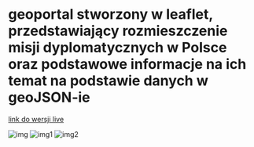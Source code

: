 # geoportal stworzony w leaflet, przedstawiający rozmieszczenie misji dyplomatycznych w Polsce oraz podstawowe informacje na ich temat na podstawie danych w geoJSON-ie
[link do wersji live](https://ambasady.vercel.app/)

![img](https://github.com/affq/oprogramowanie-gis/assets/41866648/4eeab1e8-947b-4bd4-aa9d-1f4d1063435b)
![img1](https://github.com/affq/oprogramowanie-gis/assets/41866648/a528d85d-cb59-4c39-8901-2adae2e5493e)
![img2](https://github.com/affq/oprogramowanie-gis/assets/41866648/a9034c42-1dd2-4f57-972c-fed35d1fcf0e)
